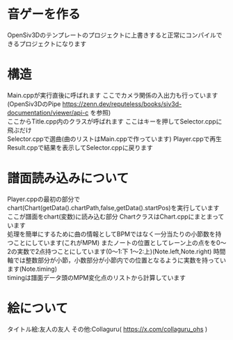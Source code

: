 # 音ゲーを作る #
OpenSiv3Dのテンプレートのプロジェクトに上書きすると正常にコンパイルできるプロジェクトになります

# 構造 #
Main.cppが実行直後に呼ばれます ここでカメラ関係の入出力も行っています(OpenSiv3DのPipe https://zenn.dev/reputeless/books/siv3d-documentation/viewer/api-c を参照)<br>
ここからTitle.cpp内のクラスが呼ばれます ここはキーを押してSelector.cppに飛ぶだけ<br>
Selector.cppで選曲(曲のリストはMain.cppで作っています)
Player.cppで再生
Result.cppで結果を表示してSelector.cppに戻ります

# 譜面読み込みについて #
Player.cppの最初の部分でchart(Chart(getData().chartPath,false,getData().startPos)を実行しています ここが譜面をchart(変数)に読み込む部分 ChartクラスはChart.cppにまとまっています<br>
処理を簡単にするために曲の情報としてBPMではなく一分当たりの小節数を持つことにしています(これがMPM) またノートの位置としてレーン上の点をを0～2の実数で2点持つことにしています(0～1:下 1～2:上)(Note.left,Note.right) 時間軸では整数部分が小節，小数部分が小節内での位置となるように実数を持っています(Note.timing)<br>
timingは譜面データ頭のMPM変化点のリストから計算しています

# 絵について #
タイトル絵:友人の友人
その他:Collaguru( https://x.com/collaguru_ohs )
